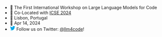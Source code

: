 <!-- <img src="/assets/llm4code-website-light.svg" width="100%"> -->
<ul class="custom-ul">
  <!-- <li><img src="/assets/llm4code-website-light.svg" width="100%"></li> -->
  <li> 🤖 The First International Workshop on Large Language Models for Code</li>
  <li> 💼 Co-Located with <a href="https://conf.researchr.org/home/icse-2024">ICSE 2024</a></li>
  <li> 🧭 Lisbon, Portugal</li>
  <li> 📅 Apr 14, 2024</li>
  <li> <img src="/assets/twitter.png" width="16.5" height="16.5"> Follow us on Twitter: <a href="https://twitter.com/llm4code">@llm4code</a>!</li>
</ul>
